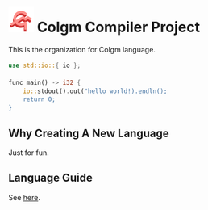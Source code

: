 # <img src="https://raw.githubusercontent.com/colgm/colgm/0cfeb8a67d7a98543cf06d108f07b5ed45508e41/doc/colgm.svg" height="50px"/> Colgm Compiler Project

This is the organization for Colgm language.

```rust
use std::io::{ io };

func main() -> i32 {
    io::stdout().out("hello world!).endln();
    return 0;
}
```

## Why Creating A New Language

Just for fun.

## Language Guide

See [here](https://github.com/colgm/colgm/blob/main/doc/guide/tutorial.md).
